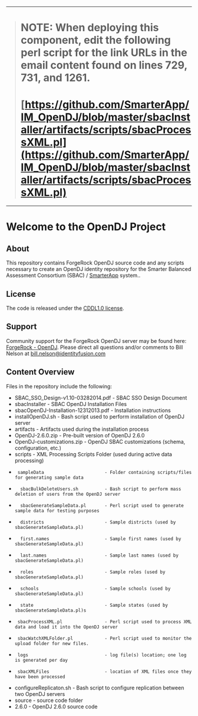 ----
> # NOTE: When deploying this component, edit the following perl script for the link URLs in the email content found on lines 729, 731, and 1261.
> # [https://github.com/SmarterApp/IM_OpenDJ/blob/master/sbacInstaller/artifacts/scripts/sbacProcessXML.pl](https://github.com/SmarterApp/IM_OpenDJ/blob/master/sbacInstaller/artifacts/scripts/sbacProcessXML.pl)
----

# Welcome to the OpenDJ Project #

## About
This repository contains ForgeRock OpenDJ source code and any scripts necessary to create an OpenDJ identity repository for the Smarter Balanced Assessment Consortium (SBAC) / [SmarterApp](http://smarterapp.org) system..

## License
The code is released under the [CDDL1.0 license](http://opensource.org/licenses/CDDL-1.0).

## Support
Community support for the ForgeRock OpenDJ server may be found here:  [ForgeRock - OpenDJ](http://opendj.forgerock.org).
Please direct all questions and/or comments to Bill Nelson at [bill.nelson@identityfusion.com](mailto:bill.nelson@identityfusion.com)

## Content Overview
Files in the repository include the following:

* SBAC_SSO_Design-v1.10-03282014.pdf    - SBAC SSO Design Document
* sbacInstaller 		              - SBAC OpenDJ Installation Files
*  sbacOpenDJ-Installation-12312013.pdf - Installation instructions
*  installOpenDJ.sh                     - Bash script used to perform installation of OpenDJ server
*  artifacts  			      - Artifacts used during the installation process
*    OpenDJ-2.6.0.zip                   - Pre-built version of OpenDJ 2.6.0
*    OpenDJ-customizations.zip          - OpenDJ SBAC customizations (schema, configuration, etc.)
*    scripts                            - XML Processing Scripts Folder (used during active data processing)
*      sampleData                       - Folder containing scripts/files for generating sample data
*       sbacBulkDeleteUsers.sh          - Bash script to perform mass deletion of users from the OpenDJ server
*       sbacGenerateSampleData.pl       - Perl script used to generate sample data for testing purposes 
*       districts                       - Sample districts (used by sbacGenerateSampleData.pl) 
*       first.names                     - Sample first names (used by sbacGenerateSampleData.pl) 
*       last.names                      - Sample last names (used by sbacGenerateSampleData.pl) 
*       roles                           - Sample roles (used by sbacGenerateSampleData.pl) 
*       schools                         - Sample schools (used by sbacGenerateSampleData.pl) 
*       state                           - Sample states (used by sbacGenerateSampleData.pl)s
*      sbacProcessXML.pl                - Perl script used to process XML data and load it into the OpenDJ server
*      sbacWatchXMLFolder.pl            - Perl script used to monitor the upload folder for new files.  
*      logs                             - log file(s) location; one log is generated per day
*      sbacXMLFiles                     - location of XML files once they have been processed
*  configureReplicaton.sh  	      - Bash script to configure replication between two OpenDJ servers
* source 			              - source code folder
*  2.6.0				      - OpenDJ 2.6.0 source code
